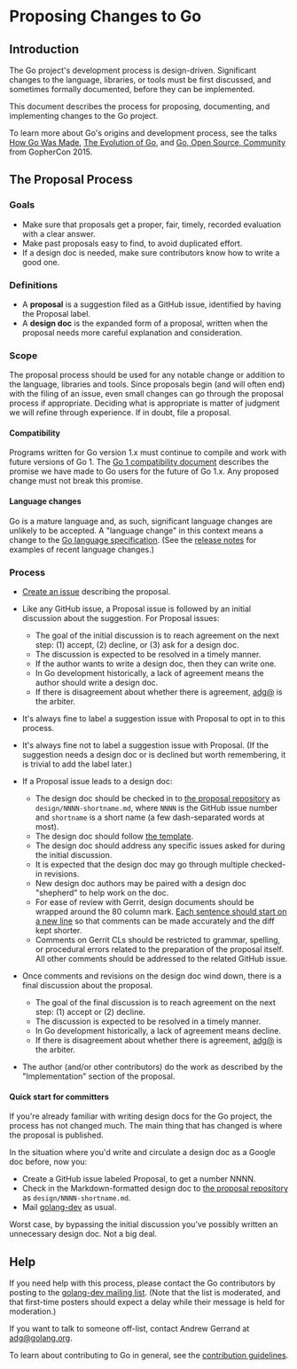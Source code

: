 # Proposing Changes to Go

## Introduction

The Go project's development process is design-driven.
Significant changes to the language, libraries, or tools must be first
discussed, and sometimes formally documented, before they can be implemented.

This document describes the process for proposing, documenting, and
implementing changes to the Go project.

To learn more about Go's origins and development process, see the talks
[How Go Was Made](http://talks.golang.org/2015/how-go-was-made.slide),
[The Evolution of Go](http://talks.golang.org/2015/gophercon-goevolution.slide),
and [Go, Open Source, Community](http://blog.golang.org/open-source)
from GopherCon 2015.

## The Proposal Process

### Goals

- Make sure that proposals get a proper, fair, timely, recorded evaluation with
  a clear answer.
- Make past proposals easy to find, to avoid duplicated effort.
- If a design doc is needed, make sure contributors know how to write a good one.

### Definitions

- A **proposal** is a suggestion filed as a GitHub issue, identified by having
  the Proposal label.
- A **design doc** is the expanded form of a proposal, written when the
  proposal needs more careful explanation and consideration.

### Scope

The proposal process should be used for any notable change or addition to the
language, libraries and tools.
Since proposals begin (and will often end) with the filing of an issue, even
small changes can go through the proposal process if appropriate.
Deciding what is appropriate is matter of judgment we will refine through
experience.
If in doubt, file a proposal.

#### Compatibility

Programs written for Go version 1.x must continue to compile and work with
future versions of Go 1.
The [Go 1 compatibility document](http://golang.org/doc/go1compat) describes
the promise we have made to Go users for the future of Go 1.x.
Any proposed change must not break this promise.

#### Language changes

Go is a mature language and, as such, significant language changes are unlikely
to be accepted.
A "language change" in this context means a change to the
[Go language specification](https://golang.org/ref/spec).
(See the [release notes](https://golang.org/doc/devel/release.html) for
examples of recent language changes.)

### Process

- [Create an issue](https://golang.org/issue/new) describing the proposal.

- Like any GitHub issue, a Proposal issue is followed by an initial discussion
  about the suggestion. For Proposal issues:
	- The goal of the initial discussion is to reach agreement on the next step:
		(1) accept, (2) decline, or (3) ask for a design doc.
	- The discussion is expected to be resolved in a timely manner.
	- If the author wants to write a design doc, then they can write one.
	- In Go development historically, a lack of agreement means the
	  author should write a design doc.
	- If there is disagreement about whether there is agreement,
	  [adg@](mailto:adg@golang.org) is the arbiter.

- It's always fine to label a suggestion issue with Proposal to opt in to this process.

- It's always fine not to label a suggestion issue with Proposal.
  (If the suggestion needs a design doc or is declined but worth remembering,
  it is trivial to add the label later.)

- If a Proposal issue leads to a design doc:
	- The design doc should be checked in to [the proposal repository](https://github.com/golang/proposal/) as `design/NNNN-shortname.md`,
	  where `NNNN` is the GitHub issue number and `shortname` is a short name
	  (a few dash-separated words at most).
	- The design doc should follow [the template](design/TEMPLATE.md).
	- The design doc should address any specific issues asked for during the
	  initial discussion.
	- It is expected that the design doc may go through multiple checked-in revisions.
	- New design doc authors may be paired with a design doc "shepherd" to help work
	  on the doc.
	- For ease of review with Gerrit, design documents should be wrapped around the
          80 column mark. [Each sentence should start on a new line](http://rhodesmill.org/brandon/2012/one-sentence-per-line/)
          so that comments can be made accurately and the diff kept shorter.
	- Comments on Gerrit CLs should be restricted to grammar, spelling, or
          procedural errors related to the preparation of the proposal itself.
          All other comments should be addressed to the related GitHub issue.

- Once comments and revisions on the design doc wind down, there is a final
  discussion about the proposal.
	- The goal of the final discussion is to reach agreement on the next step:
		(1) accept or (2) decline.
	- The discussion is expected to be resolved in a timely manner.
	- In Go development historically, a lack of agreement means decline.
	- If there is disagreement about whether there is agreement,
	  [adg@](mailto:adg@golang.org) is the arbiter.

- The author (and/or other contributors) do the work as described by the
  "Implementation" section of the proposal.

#### Quick start for committers

If you're already familiar with writing design docs for the Go project,
the process has not changed much.
The main thing that has changed is where the proposal is published.

In the situation where you'd write and circulate a design doc as a Google doc
before, now you:

- Create a GitHub issue labeled Proposal, to get a number NNNN.
- Check in the Markdown-formatted design doc to
  [the proposal repository](https://github.com/golang/proposal/)
  as `design/NNNN-shortname.md`.
- Mail [golang-dev](https://groups.google.com/group/golang-dev/) as usual.

Worst case, by bypassing the initial discussion you've possibly written an
unnecessary design doc. Not a big deal.

## Help

If you need help with this process, please contact the Go contributors by posting
to the [golang-dev mailing list](https://groups.google.com/group/golang-dev).
(Note that the list is moderated, and that first-time posters should expect a
delay while their message is held for moderation.)

If you want to talk to someone off-list, contact Andrew Gerrand at <adg@golang.org>.

To learn about contributing to Go in general, see the
[contribution guidelines](https://golang.org/doc/contribute.html).

